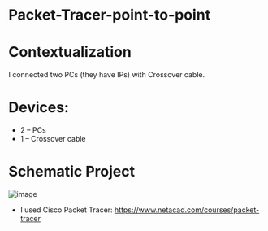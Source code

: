 # Packet-Tracer-point-to-point
# Contextualization
I connected two PCs (they have IPs) with Crossover cable.
# Devices:
- 2 – PCs
- 1 – Crossover cable
# Schematic Project
![image](https://github.com/KaikyM/Packet-Tracer-point-to-point/assets/127446435/fa606e12-5dde-4698-9133-1319794bc8c2)
- I used Cisco Packet Tracer: https://www.netacad.com/courses/packet-tracer
